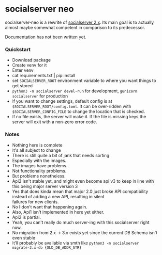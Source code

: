 # socialserver neo

socialserver-neo is a rewrite of [socialserver 2.x](https://www.github.com/niallasher/socialserver). Its main goal is to
actually almost maybe somewhat competent in comparison to its predecessor.

Documentation has not been written yet.

### Quickstart

- Download package
- Create venv for it
- Enter venv
- cat requirements.txt | pip install
- set ```SOCIALSERVER_ROOT``` environment variable to where you want things to get stored
- ```python3 -m socialserver devel-run``` for development, ```gunicorn socialserver``` for production
- If you want to change settings, default config is at ```$SOCIALSERVER_ROOT/config.toml```. It can be over-ridden with
  ```$SOCIALSERVER_CONFIG_FILE``` to change the location that is checked.
- If no file exists, the server will make it. If the file is missing keys the server will exit with a non-zero error 
  code.

### Notes

- Nothing here is complete
- It's all subject to change
- There is still quite a bit of jank that needs sorting
- Especially with the images.
- The images have problems.
- Not functionality problems.
- But problems nonetheless.
- Api2 isn't stable yet, and might even become api v3 to keep in line with this being major server version 3
- Yes that does kinda mean that major 2.0 just broke API compatibility instead of adding a new API, resulting in silent \
 failures for new clients.
- No I don't want that happening again.
- Also, Api1 isn't implemented in here yet either.
- Api2 is partial.
- Yeah, you can't really do much server-ing with this socialserver right now.
- No migration from 2.x -> 3.x exists yet since the current DB Schema isn't even stable
- It'll probably be available via smth like ```python3 -m socialserver migrate-2.x-db {OLD_DB_ADDR_STR}```